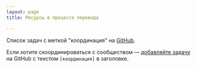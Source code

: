 ```yaml
---
layout: page
title: Ресурсы в процессе перевода

---
```


Список задач с меткой "координация" на
[GitHub](https://github.com/ruRust/rustycrate.ru/labels/%D0%BA%D0%BE%D0%BE%D1%80%D0%B4%D0%B8%D0%BD%D0%B0%D1%86%D0%B8%D1%8F).

Если хотите скоординироваться с сообществом —
  [добавляйте задачу](https://github.com/ruRust/rustycrate.ru/labels/%D0%BA%D0%BE%D0%BE%D1%80%D0%B4%D0%B8%D0%BD%D0%B0%D1%86%D0%B8%D1%8F)
  на GitHub с текстом `[координация]` в заголовке.
